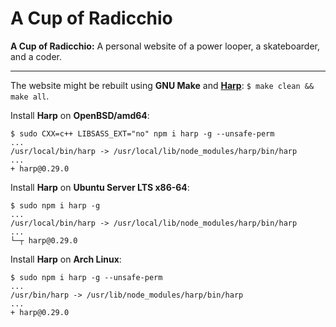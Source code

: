 # A Cup of Radicchio

**A Cup of Radicchio:** A personal website of a power looper, a skateboarder, and a coder.

---

The website might be rebuilt using **GNU Make** and **[Harp](http://harpjs.com "Harp, the static web server with built-in preprocessing")**: `$ make clean && make all`.

Install **Harp** on **OpenBSD/amd64**:

```
$ sudo CXX=c++ LIBSASS_EXT="no" npm i harp -g --unsafe-perm
...
/usr/local/bin/harp -> /usr/local/lib/node_modules/harp/bin/harp
...
+ harp@0.29.0
```

Install **Harp** on **Ubuntu Server LTS x86-64**:

```
$ sudo npm i harp -g
...
/usr/local/bin/harp -> /usr/local/lib/node_modules/harp/bin/harp
...
└─┬ harp@0.29.0
```

Install **Harp** on **Arch Linux**:

```
$ sudo npm i harp -g --unsafe-perm
...
/usr/bin/harp -> /usr/lib/node_modules/harp/bin/harp
...
+ harp@0.29.0
```
